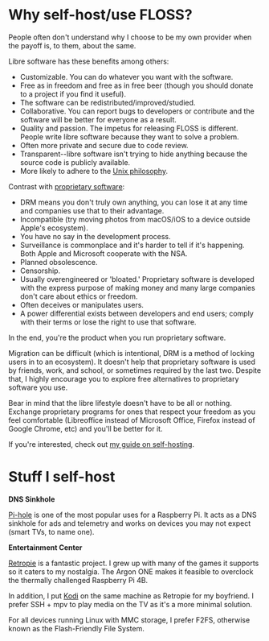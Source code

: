 # Why self-host/use FLOSS?

People often don't understand why I choose to be my own provider when
the payoff is, to them, about the same.

Libre software has these benefits among others:

- Customizable. You can do whatever you want with the software.
- Free as in freedom and free as in free beer (though you should donate
  to a project if you find it useful).
- The software can be redistributed/improved/studied.
- Collaborative. You can report bugs to developers or contribute and the
  software will be better for everyone as a result.
- Quality and passion. The impetus for releasing FLOSS is
  different. People write libre software because they want to solve
  a problem.
- Often more private and secure due to code review.
- Transparent--libre software isn't trying to hide anything because the
  source code is publicly available.
- More likely to adhere to the [Unix
  philosophy](https://en.wikipedia.org/wiki/Unix_philosophy).

Contrast with [proprietary
software](https://www.gnu.org/proprietary/proprietary.en.html):

- DRM means you don't truly own anything, you can lose it at any time
  and companies use that to their advantage.
- Incompatible (try moving photos from macOS/iOS to a device outside
  Apple's ecosystem).
- You have no say in the development process.
- Surveillance is commonplace and it's harder to tell if it's
  happening. Both Apple and Microsoft cooperate with the NSA.
- Planned obsolescence.
- Censorship.
- Usually overengineered or 'bloated.' Proprietary software is developed
  with the express purpose of making money and many large companies
  don't care about ethics or freedom.
- Often deceives or manipulates users.
- A power differential exists between developers and end users; comply
  with their terms or lose the right to use that software.

In the end, you're the product when you run proprietary software.

Migration can be difficult (which is intentional, DRM is a method of
locking users in to an ecosystem). It doesn't help that proprietary
software is used by friends, work, and school, or sometimes required by
the last two. Despite that, I highly encourage you to explore free
alternatives to proprietary software you use.

Bear in mind that the libre lifestyle doesn't have to be all or nothing.
Exchange proprietary programs for ones that respect your freedom as you
feel comfortable (Libreoffice instead of Microsoft Office, Firefox
instead of Google Chrome, etc) and you'll be better for it.

If you're interested, check out [my guide on
self-hosting](/self-host-guide.html).

# Stuff I self-host

**DNS Sinkhole**

[Pi-hole](https://pi-hole.net/) is one of the most popular uses for
a Raspberry Pi. It acts as a DNS sinkhole for ads and telemetry and
works on devices you may not expect (smart TVs, to name one).

**Entertainment Center**

[Retropie](https://retropie.org.uk/) is a fantastic project. I grew up
with many of the games it supports so it caters to my nostalgia. The
Argon ONE makes it feasible to overclock the thermally challenged
Raspberry Pi 4B.

In addition, I put [Kodi](http://kodi.tv/) on the same machine as
Retropie for my boyfriend. I prefer SSH + mpv to play media on the TV as
it's a more minimal solution.

For all devices running Linux with MMC storage, I prefer F2FS, otherwise
known as the Flash-Friendly File System.
